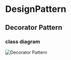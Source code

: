 # DesignPattern
## Decorator Pattern

### class diagram

![Decorator Pattern](https://github.com/arun786-cloud/DesignPattern/blob/main/src/main/resources/images/decorator.uml)

